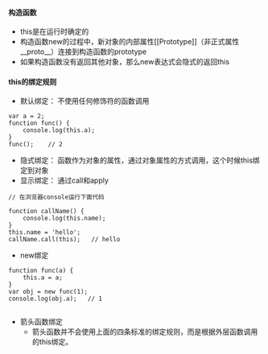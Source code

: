 #### 构造函数
* this是在运行时确定的
* 构造函数new的过程中，新对象的内部属性[[Prototype]]（非正式属性__proto__）连接到构造函数的prototype
* 如果构造函数没有返回其他对象，那么new表达式会隐式的返回this
#### this的绑定规则
* 默认绑定： 不使用任何修饰符的函数调用

```
var a = 2;
function func() {
    console.log(this.a);
}
func();    // 2
```

* 隐式绑定： 函数作为对象的属性，通过对象属性的方式调用，这个时候this绑定到对象
* 显示绑定： 通过call和apply

```
// 在浏览器console运行下面代码

function callName() {
    console.log(this.name);
}
this.name = 'hello';
callName.call(this);   // hello

```

* new绑定

```
function func(a) {
	this.a = a;
}
var obj = new func(1);
console.log(obj.a);   // 1
 
```
* 箭头函数绑定
    * 箭头函数并不会使用上面的四条标准的绑定规则，而是根据外层函数调用的this绑定。